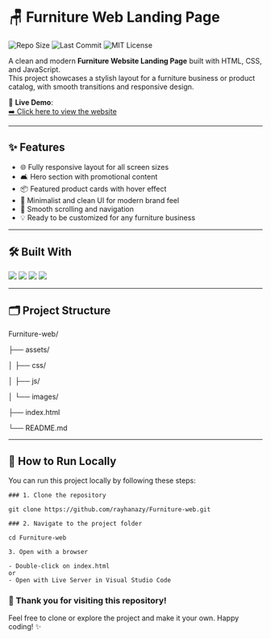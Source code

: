 # 🪑 Furniture Web Landing Page

![Repo Size](https://img.shields.io/github/repo-size/rayhanazy/Furniture-web)
![Last Commit](https://img.shields.io/github/last-commit/rayhanazy/Furniture-web)
![MIT License](https://img.shields.io/github/license/rayhanazy/Furniture-web)

A clean and modern **Furniture Website Landing Page** built with HTML, CSS, and JavaScript.  
This project showcases a stylish layout for a furniture business or product catalog, with smooth transitions and responsive design.

🔗 **Live Demo**:  
[➡️ Click here to view the website](https://rayhanazy.github.io/Furniture-web/)

---

## ✨ Features

- 🌐 Fully responsive layout for all screen sizes
- 🛋️ Hero section with promotional content
- 📦 Featured product cards with hover effect
- 🎨 Minimalist and clean UI for modern brand feel
- 🔽 Smooth scrolling and navigation
- 💡 Ready to be customized for any furniture business

---

## 🛠️ Built With

<p>
  <img src="https://img.shields.io/badge/HTML5-E34F26?style=for-the-badge&logo=html5&logoColor=white" />
  <img src="https://img.shields.io/badge/CSS3-1572B6?style=for-the-badge&logo=css3&logoColor=white" />
  <img src="https://img.shields.io/badge/JavaScript-F7DF1E?style=for-the-badge&logo=javascript&logoColor=black" />
  <img src="https://img.shields.io/badge/Responsive-Design-green?style=for-the-badge" />
</p>

---

## 🗂️ Project Structure

Furniture-web/

├── assets/

│ ├── css/

│ ├── js/

│ └── images/

├── index.html

└── README.md

---

## 🚀 How to Run Locally

You can run this project locally by following these steps:
```
### 1. Clone the repository

git clone https://github.com/rayhanazy/Furniture-web.git

### 2. Navigate to the project folder

cd Furniture-web

3. Open with a browser

- Double-click on index.html
or
- Open with Live Server in Visual Studio Code
```


### 🎉 Thank you for visiting this repository!
Feel free to clone or explore the project and make it your own. Happy coding! ✨
